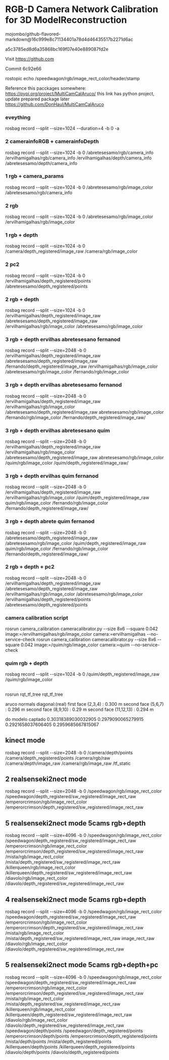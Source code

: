 # RGB-D Camera Network Calibration for 3D ModelReconstruction

mojombo/github-flavored-markdown@16c999e8c71134401a78d4d46435517b2271d6ac

a5c3785ed8d6a35868bc169f07e40e889087fd2e


Visit https://github.com

Commit 6c92e66

rostopic echo /speedwagon/rgb/image_rect_color/header/stamp

Reference this pacckages somewhere:
https://pypi.org/project/MultiCamCalAruco/ this link has python project, update prepared package later
https://github.com/DonHaul/MultiCamCalAruco


### eveything
rosbag record --split --size=1024 --duration=4 -b 0 -a

### 2 camerainfoRGB + camerainfoDepth
rosbag record --split --size=1024 -b 0 /abretesesamo/rgb/camera_info /ervilhamigalhas/rgb/camera_info /ervilhamigalhas/depth/camera_info /abretesesamo/depth/camera_info

### 1 rgb + camera_params
rosbag record --split --size=1024 -b 0 /abretesesamo/rgb/image_color /abretesesamo/rgb/camera_info

### 2 rgb 
rosbag record --split --size=1024 -b 0 /abretesesamo/rgb/image_color /ervilhamigalhas/rgb/image_color

### 1 rgb + depth
rosbag record --split --size=1024 -b 0 /camera/depth_registered/image_raw  /camera/rgb/image_color 

### 2 pc2
rosbag record --split --size=1024 -b 0 /ervilhamigalhas/depth_registered/points /abretesesamo/depth_registered/points

### 2 rgb + depth
rosbag record --split --size=1024 -b 0 /ervilhamigalhas/depth_registered/image_raw /abretesesamo/depth_registered/image_raw /ervilhamigalhas/rgb/image_color /abretesesamo/rgb/image_color

### 3 rgb + depth ervilhas abretesesano fernanod
rosbag record --split --size=2048 -b 0 /ervilhamigalhas/depth_registered/image_raw /abretesesamo/depth_registered/image_raw /fernando/depth_registered/image_raw /ervilhamigalhas/rgb/image_color /abretesesamo/rgb/image_color /fernando/rgb/image_color

### 3 rgb + depth ervilhas abretesesamo fernanod
rosbag record --split --size=2048 -b 0 /ervilhamigalhas/depth_registered/image_raw /ervilhamigalhas/rgb/image_color /abretesesamo/depth_registered/image_raw abretesesamo/rgb/image_color /fernando/rgb/image_color /fernando/depth_registered/image_raw/

### 3 rgb + depth ervilhas abretesesano quim
rosbag record --split --size=2048 -b 0 /ervilhamigalhas/depth_registered/image_raw /ervilhamigalhas/rgb/image_color /abretesesamo/depth_registered/image_raw abretesesamo/rgb/image_color /quim/rgb/image_color /quim/depth_registered/image_raw/

### 3 rgb + depth ervilhas quim fernanod
rosbag record --split --size=2048 -b 0 /ervilhamigalhas/depth_registered/image_raw /ervilhamigalhas/rgb/image_color /quim/depth_registered/image_raw quim/rgb/image_color /fernando/rgb/image_color /fernando/depth_registered/image_raw/


### 3 rgb + depth abrete quim fernanod
rosbag record --split --size=2048 -b 0 /abretesesamo/depth_registered/image_raw /abretesesamo/rgb/image_color /quim/depth_registered/image_raw quim/rgb/image_color /fernando/rgb/image_color /fernando/depth_registered/image_raw/


### 2 rgb + depth + pc2
rosbag record --split --size=2048 -b 0 /ervilhamigalhas/depth_registered/image_raw /abretesesamo/depth_registered/image_raw /ervilhamigalhas/rgb/image_color /abretesesamo/rgb/image_color /ervilhamigalhas/depth_registered/points /abretesesamo/depth_registered/points


### camera calibration  script

rosrun camera_calibration cameracalibrator.py --size 8x6 --square 0.042 image:=/ervilhamigalhas/rgb/image_color camera:=ervilhamigalhas --no-service-check
rosrun camera_calibration cameracalibrator.py --size 8x6 --square 0.042 image:=/quim/rgb/image_color camera:=quim --no-service-check

### quim rgb + depth
rosbag record --split --size=1024 -b 0 /quim/depth_registered/image_raw  /quim/rgb/image_color 

##
rosrun rqt_tf_tree rqt_tf_tree 

aruco normals diagonal:(real)
first face (2,3,4) : 0.300 m
second face (5,6,7) : 0.296 m
second face (8,9,10) : 0.29 m
second face (11,12,13) : 0.294 m

do modelo captado
0.30318389030032905
0.2979090065279915
0.2921658037606405
0.2959685667815067

## kinect mode
rosbag record --split --size=2048 -b 0 /camera/depth/points /camera/depth_registered/points /camera/rgb/raw /camera/depth/image_raw /camera/rgb/image_raw /tf_static


## 2 realsenseki2nect mode
rosbag record --split --size=2048 -b 0 /speedwagon/rgb/image_rect_color /speedwagon/depth_registered/sw_registered/image_rect_raw /emperorcrimson/rgb/image_rect_color /emperorcrimson/depth_registered/sw_registered/image_rect_raw

## 5 realsenseki2nect mode 5cams rgb+depth
rosbag record --split --size=4096 -b 0 /speedwagon/rgb/image_rect_color /speedwagon/depth_registered/sw_registered/image_rect_raw /emperorcrimson/rgb/image_rect_color /emperorcrimson/depth_registered/sw_registered/image_rect_raw /mista/rgb/image_rect_color /mista/depth_registered/sw_registered/image_rect_raw /killerqueen/rgb/image_rect_color /killerqueen/depth_registered/sw_registered/image_rect_raw /diavolo/rgb/image_rect_color /diavolo/depth_registered/sw_registered/image_rect_raw

## 4 realsenseki2nect mode 5cams rgb+depth
rosbag record --split --size=4096 -b 0 /speedwagon/rgb/image_rect_color /speedwagon/depth_registered/sw_registered/image_rect_raw /emperorcrimson/rgb/image_rect_color /emperorcrimson/depth_registered/sw_registered/image_rect_raw /mista/rgb/image_rect_color /mista/depth_registered/sw_registered/image_rect_raw image_rect_raw /diavolo/rgb/image_rect_color /diavolo/depth_registered/sw_registered/image_rect_raw


## 5 realsenseki2nect mode 5cams rgb+depth+pc
rosbag record --split --size=4096 -b 0 /speedwagon/rgb/image_rect_color /speedwagon/depth_registered/sw_registered/image_rect_raw /emperorcrimson/rgb/image_rect_color /emperorcrimson/depth_registered/sw_registered/image_rect_raw /mista/rgb/image_rect_color /mista/depth_registered/sw_registered/image_rect_raw /killerqueen/rgb/image_rect_color /killerqueen/depth_registered/sw_registered/image_rect_raw /diavolo/rgb/image_rect_color /diavolo/depth_registered/sw_registered/image_rect_raw /speedwagon/depth/points /speedwagon/depth_registered/points /emperorcrimson/depth/points /emperorcrimson/depth_registered/points /mista/depth/points /mista/depth_registered/points  /killerqueen/depth/points /killerqueen/depth_registered/points  /diavolo/depth/points /diavolo/depth_registered/points 


